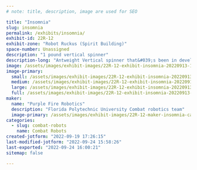 ```yaml
---
# note: title, description, image are used for SEO

title: "Insomnia"
slug: insomnia
permalink: /exhibits/insomnia/
exhibit-id: 22R-12
exhibit-zone: "Robot Ruckus (Spirit Building)"
space-number: Unassigned
description: "1 pound vertical spinner"
description-long: "Antweight Vertical spinner that&#039;s been in development since 2020 that&#039;s taken many forms. "
image: /assets/images/exhibit-images/22R-12-exhibit-insomnia-20220913-124126-large.jpg
image-primary: 
  small: /assets/images/exhibit-images/22R-12-exhibit-insomnia-20220913-124126-small.jpg
  medium: /assets/images/exhibit-images/22R-12-exhibit-insomnia-20220913-124126-medium.jpg
  large: /assets/images/exhibit-images/22R-12-exhibit-insomnia-20220913-124126-large.jpg
  full: /assets/images/exhibit-images/22R-12-exhibit-insomnia-20220913-124126-full.jpg
maker: 
  name: "Purple Fire Robotics"
  description: "Florida Polytechnic University Combat robotics team"
  image-primary: /assets/images/exhibit-images/22R-12-maker-insomnia-canyon-large-medium.png
categories: 
  - slug: combat-robots
    name: Combat Robots
created-jotform: "2022-09-19 17:26:15"
last-modified-jotform: "2022-09-24 15:58:26"
last-exported: "2022-09-24 16:00:21"
sitemap: false

---
```

